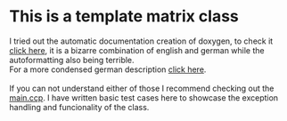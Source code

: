 # This is a template matrix class
I tried out the automatic documentation creation of doxygen, to check it [click here](https://github.com/Akosch242/Matrix/blob/main/devdoc.pdf), it is a bizarre combination of english and german while the autoformatting also being terrible.<br>
For a more condensed german description [click here](https://github.com/Akosch242/Matrix/blob/main/userdoc.pdf).<br>
<br>
If you can not understand either of those I recommend checking out the [main.ccp](https://github.com/Akosch242/Matrix/blob/main/main.cpp). I have written basic test cases here to showcase the exception handling and funcionality of the class.
